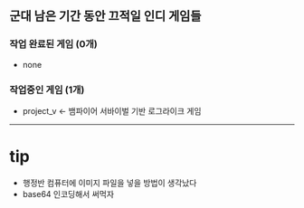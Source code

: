 ## 군대 남은 기간 동안 끄적일 인디 게임들



### 작업 완료된 게임 (0개)
 - none

### 작업중인 게임 (1개)
 - project_v <- 뱀파이어 서바이벌 기반 로그라이크 게임

---

# tip
 - 행정반 컴퓨터에 이미지 파일을 넣을 방법이 생각났다
  - base64 인코딩해서 써먹자
